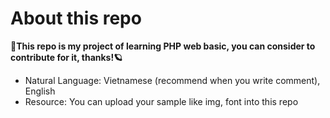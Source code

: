 # About this repo
**🌈This repo is my project of learning PHP web basic, you can consider to contribute for it, thanks!🪐**
- Natural Language: Vietnamese (recommend when you write comment), English
- Resource: You can upload your sample like img, font into this repo
